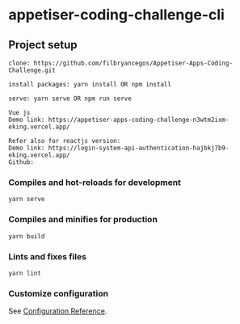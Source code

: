 # appetiser-coding-challenge-cli

## Project setup
```
clone: https://github.com/filbryancegos/Appetiser-Apps-Coding-Challenge.git
```

```
install packages: yarn install OR npm install
```

```
serve: yarn serve OR npm run serve
```

```
Vue js 
Demo link: https://appetiser-apps-coding-challenge-n3wtm2ixm-eking.vercel.app/
```
```
Refer also for reactjs version:
Demo link: https://login-system-api-authentication-hajbkj7b9-eking.vercel.app/
Github: 
```




### Compiles and hot-reloads for development
```
yarn serve
```

### Compiles and minifies for production
```
yarn build
```

### Lints and fixes files
```
yarn lint
```

### Customize configuration
See [Configuration Reference](https://cli.vuejs.org/config/).
